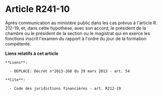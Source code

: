 # Article R241-10

Après communication au ministère public dans les cas prévus à l'article R. 212-19, et, dans cette hypothèse, avec son accord,
le président de la chambre ou le président de la section ou le magistrat qui en exerce les fonctions inscrit l'examen du
rapport à l'ordre du jour de la formation compétente.

**Liens relatifs à cet article**

	**Liens**:

	  - DEPLACE: Décret n°2013-268 du 29 mars 2013 - art. 54

	**Cite**:

	  - Code des juridictions financières - art. R212-19
